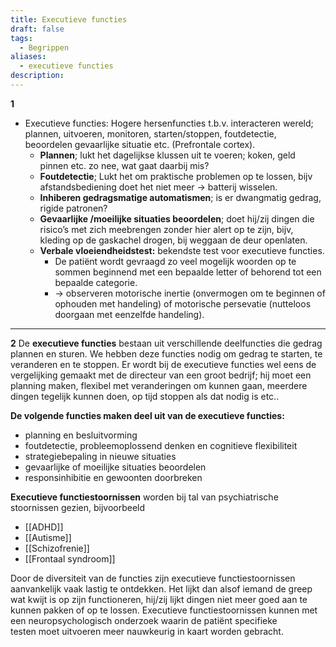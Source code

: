 ```yaml
---
title: Executieve functies
draft: false
tags:
  - Begrippen
aliases:
  - executieve functies
description:
---
```


**1**
- Executieve functies: Hogere hersenfuncties t.b.v. interacteren wereld; plannen, uitvoeren, monitoren, starten/stoppen, foutdetectie, beoordelen gevaarlijke situatie etc. (Prefrontale cortex).
    - **Plannen**; lukt het dagelijkse klussen uit te voeren; koken, geld pinnen etc. zo nee, wat gaat daarbij mis?
    - **Foutdetectie**; Lukt het om praktische problemen op te lossen, bijv afstandsbediening doet het niet meer -> batterij wisselen.
    - **Inhiberen gedragsmatige automatismen**; is er dwangmatig gedrag, rigide patronen?
    - **Gevaarlijke /moeilijke situaties beoordelen**; doet hij/zij dingen die risico’s met zich meebrengen zonder hier alert op te zijn, bijv, kleding op de gaskachel drogen, bij weggaan de deur openlaten.
    - **Verbale vloeiendheidstest:** bekendste test voor executieve functies. 
	    - De patiënt wordt gevraagd zo veel mogelijk woorden op te sommen beginnend met een bepaalde letter of behorend tot een bepaalde categorie. 
	    - → observeren motorische inertie (onvermogen om te beginnen of ophouden met handeling) of motorische persevatie (nutteloos doorgaan met eenzelfde handeling). 

---
**2**
De **executieve functies** bestaan uit verschillende deelfuncties die gedrag plannen en sturen. We hebben deze functies nodig om gedrag te starten, te veranderen en te stoppen. Er wordt bij de executieve functies wel eens de vergelijking gemaakt met de directeur van een groot bedrijf; hij moet een planning maken, flexibel met veranderingen om kunnen gaan, meerdere dingen tegelijk kunnen doen, op tijd stoppen als dat nodig is etc..

**De volgende functies maken deel uit van de executieve functies:**

- planning en besluitvorming
- foutdetectie, probleemoplossend denken en cognitieve flexibiliteit
- strategiebepaling in nieuwe situaties
- gevaarlijke of moeilijke situaties beoordelen
- responsinhibitie en gewoonten doorbreken

**Executieve functiestoornissen** worden bij tal van psychiatrische stoornissen gezien, bijvoorbeeld
- [[ADHD]]
- [[Autisme]]
- [[Schizofrenie]]
- [[Frontaal syndroom]]

Door de diversiteit van de functies zijn executieve functiestoornissen aanvankelijk vaak lastig te ontdekken. Het lijkt dan alsof iemand de greep wat kwijt is op zijn functioneren, hij/zij lijkt dingen niet meer goed aan te kunnen pakken of op te lossen. Executieve functiestoornissen kunnen met een neuropsychologisch onderzoek waarin de patiënt specifieke testen moet uitvoeren meer nauwkeurig in kaart worden gebracht.